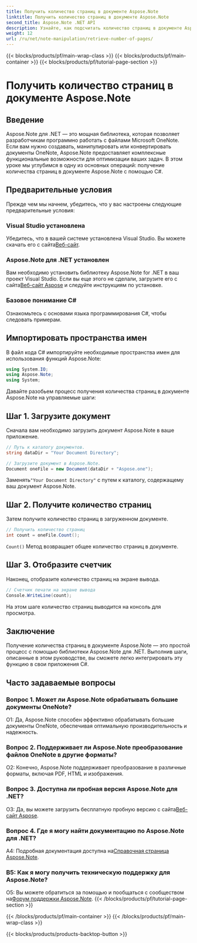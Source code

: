 ```yaml
---
title: Получить количество страниц в документе Aspose.Note
linktitle: Получить количество страниц в документе Aspose.Note
second_title: Aspose.Note .NET API
description: Узнайте, как подсчитать количество страниц в документе Aspose.Note с помощью C#. Следуйте нашему пошаговому руководству для легкой интеграции.
weight: 12
url: /ru/net/note-manipulation/retrieve-number-of-pages/
---
```


{{< blocks/products/pf/main-wrap-class >}}
{{< blocks/products/pf/main-container >}}
{{< blocks/products/pf/tutorial-page-section >}}

# Получить количество страниц в документе Aspose.Note

## Введение

Aspose.Note для .NET — это мощная библиотека, которая позволяет разработчикам программно работать с файлами Microsoft OneNote. Если вам нужно создавать, манипулировать или конвертировать документы OneNote, Aspose.Note предоставляет комплексные функциональные возможности для оптимизации ваших задач. В этом уроке мы углубимся в одну из основных операций: получение количества страниц в документе Aspose.Note с помощью C#.

## Предварительные условия

Прежде чем мы начнем, убедитесь, что у вас настроены следующие предварительные условия:

### Visual Studio установлена

Убедитесь, что в вашей системе установлена Visual Studio. Вы можете скачать его с сайта[Веб-сайт](https://visualstudio.microsoft.com/).

### Aspose.Note для .NET установлен

 Вам необходимо установить библиотеку Aspose.Note for .NET в ваш проект Visual Studio. Если вы еще этого не сделали, загрузите его с сайта[Веб-сайт Aspose](https://releases.aspose.com/note/net/) и следуйте инструкциям по установке.

### Базовое понимание C#

Ознакомьтесь с основами языка программирования C#, чтобы следовать примерам.

## Импортировать пространства имен

В файл кода C# импортируйте необходимые пространства имен для использования функций Aspose.Note:

```csharp
using System.IO;
using Aspose.Note;
using System;
```

Давайте разобьем процесс получения количества страниц в документе Aspose.Note на управляемые шаги:

## Шаг 1. Загрузите документ

Сначала вам необходимо загрузить документ Aspose.Note в ваше приложение.

```csharp
// Путь к каталогу документов.
string dataDir = "Your Document Directory";

// Загрузите документ в Aspose.Note.
Document oneFile = new Document(dataDir + "Aspose.one");
```

 Заменять`"Your Document Directory"` с путем к каталогу, содержащему ваш документ Aspose.Note.

## Шаг 2. Получите количество страниц

Затем получите количество страниц в загруженном документе.

```csharp
// Получить количество страниц
int count = oneFile.Count();
```

`Count()` Метод возвращает общее количество страниц в документе.

## Шаг 3. Отобразите счетчик

Наконец, отобразите количество страниц на экране вывода.

```csharp
// Счетчик печати на экране вывода
Console.WriteLine(count);
```

На этом шаге количество страниц выводится на консоль для просмотра.

## Заключение

Получение количества страниц в документе Aspose.Note — это простой процесс с помощью библиотеки Aspose.Note для .NET. Выполнив шаги, описанные в этом руководстве, вы сможете легко интегрировать эту функцию в свои приложения C#.

## Часто задаваемые вопросы

### Вопрос 1. Может ли Aspose.Note обрабатывать большие документы OneNote?

О1: Да, Aspose.Note способен эффективно обрабатывать большие документы OneNote, обеспечивая оптимальную производительность и надежность.

### Вопрос 2. Поддерживает ли Aspose.Note преобразование файлов OneNote в другие форматы?

О2: Конечно, Aspose.Note поддерживает преобразование в различные форматы, включая PDF, HTML и изображения.

### Вопрос 3. Доступна ли пробная версия Aspose.Note для .NET?

 О3: Да, вы можете загрузить бесплатную пробную версию с сайта[Веб-сайт Aspose](https://releases.aspose.com/).

### Вопрос 4. Где я могу найти документацию по Aspose.Note для .NET?

 A4: Подробная документация доступна на[Справочная страница Aspose.Note](https://reference.aspose.com/note/net/).

### В5: Как я могу получить техническую поддержку для Aspose.Note?

 О5: Вы можете обратиться за помощью и пообщаться с сообществом на[Форум поддержки Aspose.Note](https://forum.aspose.com/c/note/28).
{{< /blocks/products/pf/tutorial-page-section >}}

{{< /blocks/products/pf/main-container >}}
{{< /blocks/products/pf/main-wrap-class >}}

{{< blocks/products/products-backtop-button >}}
